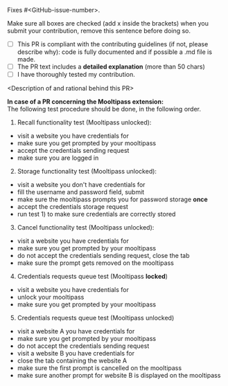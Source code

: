 Fixes #\<GitHub-issue-number\>.

Make sure all boxes are checked (add x inside the brackets) when you submit your contribution, remove this sentence before doing so.

- [ ] This PR is compliant with the contributing guidelines (if not, please describe why): code is fully documented and if possible a .md file is made.
- [ ] The PR text includes a **detailed explanation** (more than 50 chars)
- [ ] I have thoroughly tested my contribution.

\<Description of and rational behind this PR\>

**In case of a PR concerning the Mooltipass extension:**  
The following test procedure should be done, in the following order.  
1) Recall functionality test (Mooltipass unlocked):  
- visit a website you have credentials for  
- make sure you get prompted by your mooltipass  
- accept the credentials sending request  
- make sure you are logged in  
2) Storage functionality test (Mooltipass unlocked):  
- visit a website you don't have credentials for  
- fill the username and password field, submit  
- make sure the mooltipass prompts you for password storage **once**  
- accept the credentials storage request  
- run test 1) to make sure credentials are correctly stored  
3) Cancel functionality test (Mooltipass unlocked):  
- visit a website you have credentials for  
- make sure you get prompted by your mooltipass   
- do not accept the credentials sending request, close the tab  
- make sure the prompt gets removed on the mooltipass  
4) Credentials requests queue test (Mooltipass **locked**)  
- visit a website you have credentials for  
- unlock your mooltipass  
- make sure you get prompted by your mooltipass   
5) Credentials requests queue test (Mooltipass unlocked)  
- visit a website A you have credentials for  
- make sure you get prompted by your mooltipass   
- do not accept the credentials sending request  
- visit a website B you have credentials for  
- close the tab containing the website A  
- make sure the first prompt is cancelled on the mooltipass  
- make sure another prompt for website B is displayed on the mooltipass  